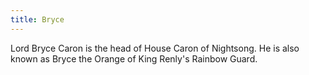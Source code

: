 ```yaml
---
title: Bryce
---
```


Lord Bryce Caron is the head of House Caron of Nightsong. He is also known as Bryce the Orange of King Renly's Rainbow Guard.



